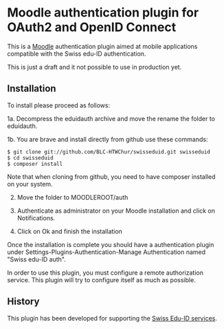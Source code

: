 Moodle authentication plugin for OAuth2 and OpenID Connect
=========================================================================

This is a [Moodle](http://moodle.org) authentication plugin aimed at mobile
applications compatible with the Swiss edu-ID authentication.

This is just a draft and it not possible to use in production yet.

Installation
------------

To install please proceed as follows:

 1a. Decompress the eduidauth archive and move the rename the folder to eduidauth.

 1b. You are brave and install directly from github use these commands:

 ```
 $ git clone git://github.com/BLC-HTWChur/swisseduid.git swisseduid
 $ cd swisseduid
 $ composer install
 ```

Note that when cloning from github, you need to have composer installed on your
system.

 2. Move the folder to MOODLEROOT/auth

 4. Authenticate as administrator on your Moodle installation and click on Notifications.

 5. Click on Ok and finish the installation

Once the installation is complete you should have a authentication plugin under
Settings-Plugins-Authentication-Manage Authentication named "Swiss edu-ID auth".

In order to use this plugin, you must configure a remote authorization service.
This plugin will try to configure itself as much as possible. 

History
-------

This plugin has been developed for supporting the [Swiss Edu-ID services](http://eduid.ch).
